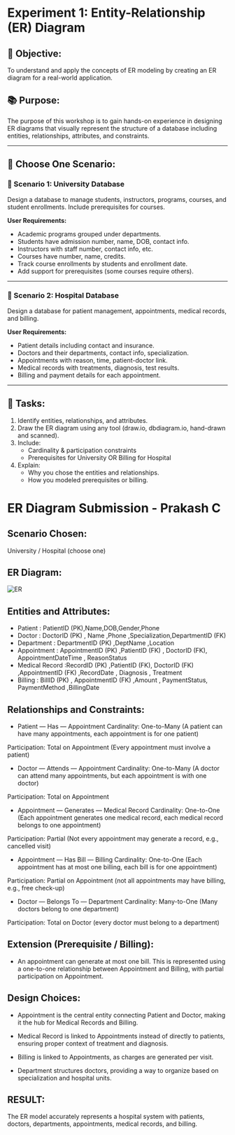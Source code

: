 # Experiment 1: Entity-Relationship (ER) Diagram

## 🎯 Objective:
To understand and apply the concepts of ER modeling by creating an ER diagram for a real-world application.

## 📚 Purpose:
The purpose of this workshop is to gain hands-on experience in designing ER diagrams that visually represent the structure of a database including entities, relationships, attributes, and constraints.

---

## 🧪 Choose One Scenario:

### 🔹 Scenario 1: University Database
Design a database to manage students, instructors, programs, courses, and student enrollments. Include prerequisites for courses.

**User Requirements:**
- Academic programs grouped under departments.
- Students have admission number, name, DOB, contact info.
- Instructors with staff number, contact info, etc.
- Courses have number, name, credits.
- Track course enrollments by students and enrollment date.
- Add support for prerequisites (some courses require others).

---

### 🔹 Scenario 2: Hospital Database
Design a database for patient management, appointments, medical records, and billing.

**User Requirements:**
- Patient details including contact and insurance.
- Doctors and their departments, contact info, specialization.
- Appointments with reason, time, patient-doctor link.
- Medical records with treatments, diagnosis, test results.
- Billing and payment details for each appointment.

---

## 📝 Tasks:
1. Identify entities, relationships, and attributes.
2. Draw the ER diagram using any tool (draw.io, dbdiagram.io, hand-drawn and scanned).
3. Include:
   - Cardinality & participation constraints
   - Prerequisites for University OR Billing for Hospital
4. Explain:
   - Why you chose the entities and relationships.
   - How you modeled prerequisites or billing.

# ER Diagram Submission - Prakash C

## Scenario Chosen:
University / Hospital (choose one)

## ER Diagram:
![ER ](https://github.com/user-attachments/assets/c1c9717a-e993-4025-ac48-aa698f9a8c36)


## Entities and Attributes:
- Patient : PatientID (PK),Name,DOB,Gender,Phone
- Doctor : DoctorID (PK) , Name ,Phone ,Specialization,DepartmentID (FK)
- Department : DepartmentID (PK) ,DeptName ,Location
- Appointment : AppointmentID (PK) ,PatientID (FK) , DoctorID (FK), AppointmentDateTime   , ReasonStatus
- Medical Record :RecordID (PK) ,PatientID (FK), DoctorID (FK) ,AppointmentID (FK) ,RecordDate , Diagnosis , Treatment
- Billing : BillID (PK) , AppointmentID (FK) ,Amount , PaymentStatus, PaymentMethod ,BillingDate

## Relationships and Constraints:
- Patient — Has — Appointment Cardinality: One-to-Many (A patient can have many appointments, each appointment is for one patient)

Participation: Total on Appointment (Every appointment must involve a patient)

- Doctor — Attends — Appointment Cardinality: One-to-Many (A doctor can attend many appointments, but each appointment is with one doctor)

Participation: Total on Appointment

- Appointment — Generates — Medical Record Cardinality: One-to-One (Each appointment generates one medical record, each medical record belongs to one appointment)

Participation: Partial (Not every appointment may generate a record, e.g., cancelled visit)

- Appointment — Has Bill — Billing Cardinality: One-to-One (Each appointment has at most one billing, each bill is for one appointment)

Participation: Partial on Appointment (not all appointments may have billing, e.g., free check-up)

- Doctor — Belongs To — Department Cardinality: Many-to-One (Many doctors belong to one department)

Participation: Total on Doctor (every doctor must belong to a department)


## Extension (Prerequisite / Billing):
- An appointment can generate at most one bill.
This is represented using a one-to-one relationship between Appointment and Billing, with partial participation on Appointment.

## Design Choices:
- Appointment is the central entity connecting Patient and Doctor, making it the hub for Medical Records and Billing.

- Medical Record is linked to Appointments instead of directly to patients, ensuring proper context of treatment and diagnosis.

- Billing is linked to Appointments, as charges are generated per visit.

- Department structures doctors, providing a way to organize based on specialization and hospital units.

## RESULT:
The ER model accurately represents a hospital system with patients, doctors, departments, appointments, medical records, and billing.
